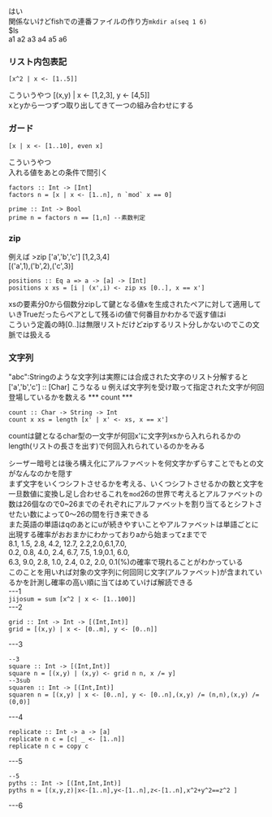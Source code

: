 はい  
関係ないけどfishでの連番ファイルの作り方`mkdir a(seq 1 6)`  
$ls  
a1 a2 a3 a4 a5 a6  


### リスト内包表記
```
[x^2 | x <- [1..5]]

```
こういうやつ
[(x,y) | x <- [1,2,3], y <- [4,5]]  
xとyから一つずつ取り出してきて一つの組み合わせにする  


### ガード
```
[x | x <- [1..10], even x]
```
こういうやつ  
入れる値をあとの条件で間引く  

```
factors :: Int -> [Int]
factors n = [x | x <- [1..n], n `mod` x == 0]

prime :: Int -> Bool
prime n = factors n == [1,n] --素数判定
```
### zip
例えば  >zip ['a','b','c'] [1,2,3,4]  
[('a',1),('b',2),('c',3)]  

```
positions :: Eq a => a -> [a] -> [Int]
positions x xs = [i | (x',i) <- zip xs [0..], x == x']
```
xsの要素分0から個数分zipして鍵となる値xを生成されたペアに対して適用していきTrueだったらペアとして残るiの値で何番目かわかるで返す値はi  
こういう定義の時[0..]は無限リストだけどzipするリスト分しかないのでこの文脈では扱える  
### 文字列
"abc":Stringのような文字列は実際には合成された文字のリスト分解すると['a','b','c'] :: [Char] こうなる
u 例えば文字列を受け取って指定された文字が何回登場しているかを数える *** count ***
```
count :: Char -> String -> Int
count x xs = length [x' | x' <- xs, x == x']
```
countは鍵となるchar型の一文字が何回x'に文字列xsから入れられるかのlength(リストの長さを出す)で何回入れられているのかをみる  

シーザー暗号とは後ろ構え化にアルファベットを何文字かずらすことでもとの文がなんなのかを隠す     
まず文字をいくつシフトさせるかを考える、いくつシフトさせるかの数と文字を一旦数値に変換し足し合わせるこれを`mod`26の世界で考えるとアルファベットの数は26個なので0~26までのそれぞれにアルファベットを割り当てるとシフトさせたい数によって0〜26の間を行き来できる  
また英語の単語はqのあとにuが続きやすいことやアルファベットは単語ごとに出現する確率がおおまかにわかっておりaから始まってzまでで  
8.1, 1.5, 2.8, 4.2, 12.7, 2.2,2.0,6.1,7.0,  
0.2, 0.8, 4.0, 2.4, 6.7, 7.5, 1.9,0.1, 6.0,  
6.3, 9.0, 2.8, 1.0, 2.4, 0.2, 2.0, 0.1(%)の確率で現れることがわかっている   
このことを用いれば対象の文字列に何回同じ文字(アルファベット)が含まれているかを計測し確率の高い順に当てはめていけば解読できる  
---1  
`jijosum = sum [x^2 | x <- [1..100]]`  
---2  
```
grid :: Int -> Int -> [(Int,Int)]
grid = [(x,y) | x <- [0..m], y <- [0..n]]
```
---3  
```
--3
square :: Int -> [(Int,Int)]
square n = [(x,y) | (x,y) <- grid n n, x /= y]
--3sub
squaren :: Int -> [(Int,Int)]
squaren n = [(x,y) | x <- [0..n], y <- [0..n],(x,y) /= (n,n),(x,y) /= (0,0)]
```
---4  
```
replicate :: Int -> a -> [a]
replicate n c = [c| _ <- [1..n]]
replicate n c = copy c
```
---5
```
--5
pyths :: Int -> [(Int,Int,Int)]
pyths n = [(x,y,z)|x<-[1..n],y<-[1..n],z<-[1..n],x^2+y^2==z^2 ]
```
---6
